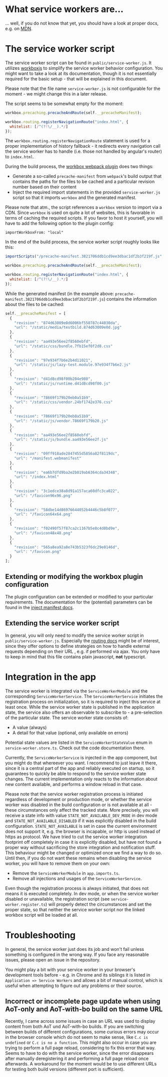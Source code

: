 # What service workers are...
... well, if you do not know that yet, you should have a look at proper docs, e.g. on [MDN](https://developer.mozilla.org/en-US/docs/Web/API/Service_Worker_API).

# The service worker script

The service worker script can be found in `public/service-worker.js`. It utilizes [workboxjs](https://workboxjs.org/) to simplify the service worker behavior configuration. You might want to take a look at its documentation, though it is not essentially required for the basic setup - that will be explained in this document.

Please note that the file name `service-worker.js` is not configurable for the moment - we might change this in a later release.

The script seems to be somewhat empty for the moment:

```javascript
workbox.precaching.precacheAndRoute(self.__precacheManifest);

workbox.routing.registerNavigationRoute("index.html", {
  whitelist: [/^(?!\/__).*/]
});
```
The `workbox.routing.registerNavigationRoute` statement is used for a proper implementation of history fallback - it redirects every navigation call the service worker has to handle (i.e. those not handled by angular's router) to `index.html`.

During the build process, the [workbox webpack plugin](https://workboxjs.org/reference-docs/latest/module-workbox-webpack-plugin.html) does two things: 
* Generate a so-called `precache-manifest` from `webpack`'s build output that contains the paths for the files to be cached and a particular revision number based on their content
* Inject the required import statements in the provided `service-worker.js` script so that it imports `workbox` and the generated manifest.

Please note that atm., the script references a `workbox` version to import via a CDN. Since `workbox` is used on quite a lot of websites, this is favorable in terms of caching the required scripts. If you favor to host it yourself, you will have to add the following option to the plugin config:
```
importWorkboxFrom: "local"
```

In the end of the build process, the service worker script roughly looks like this:
```javascript
importScripts("/precache-manifest.3821706ddb1cd9ee3dbac1df2b3f219f.js", "https://storage.googleapis.com/workbox-cdn/releases/3.6.3/workbox-sw.js");

workbox.precaching.precacheAndRoute(self.__precacheManifest);

workbox.routing.registerNavigationRoute("index.html", {
  whitelist: [/^(?!\/__).*/]
});

```
While the generated manifest (in the example above: `precache-manifest.3821706ddb1cd9ee3dbac1df2b3f219f.js`) contains the information about the files to be cached:
```javascript
self.__precacheManifest = [
  {
    "revision": "874d63009e0d6006bf550787c44030da",
    "url": "/static/media/testbild.874d63009e0d.jpg"
  },
  {
    "revision": "aa493e56ee2f8560ebfd",
    "url": "/static/css/bundle.7fb15ef0f2d8.css"
  },
  {
    "revision": "97e934f7b6e2b4d11021",
    "url": "/static/js/lazy-test.module.97e934f7b6e2.js"
  },
  {
    "revision": "d41d8cd98f00b204e980",
    "url": "/static/js/runtime.d41d8cd98f00.js"
  },
  {
    "revision": "78669f179b20eb0a51b9",
    "url": "/static/css/vendor.24bf1742e376.css"
  },
  {
    "revision": "78669f179b20eb0a51b9",
    "url": "/static/js/vendor.78669f179b20.js"
  },
  {
    "revision": "aa493e56ee2f8560ebfd",
    "url": "/static/js/bundle.aa493e56ee2f.js"
  },
  {
    "revision": "09ff918ade2847455d5856a82f8119dc",
    "url": "/manifest.webmanifest"
  },
  {
    "revision": "ea6b7dfd9ba2e2b019ab6364cda34348",
    "url": "/index.html"
  },
  {
    "revision": "3c1edce38a8d91a157aca60dfc3ca022",
    "url": "/favicon96x96.png"
  },
  {
    "revision": "58dbe14d86976644052b4446c5b8f077",
    "url": "/favicon64x64.png"
  },
  {
    "revision": "f02490f57f87ca2c1167b5e8c4d0bd9e",
    "url": "/favicon48x48.png"
  },
  {
    "revision": "565a8ea92a8e743b5323f6dc29e0146d",
    "url": "/favicon.png"
  }
];
```

## Extending or modifying the workbox plugin configuration
The plugin configuration can be extended or modified to your particular requirements. The documentation for the (potential) parameters can be found in the [inject manifest docs](https://workboxjs.org/reference-docs/latest/module-workbox-build.html#.injectManifest).

## Extending the service worker script
In general, you will only need to modify the service worker script in `public/service-worker.js`. Especially the [routing docs](https://workboxjs.org/reference-docs/latest/module-workbox-routing.html) might be of interest, since they offer options to define strategies on how to handle external requests depending on their URL , e.g. if performed via ajax. You only have to keep in mind that this file contains plain javascript, **not** typescript.

# Integration in the app
The service worker is integrated via the `ServiceWorkerModule` and the corresponding `ServiceWorkerService`. The `ServiceWorkerService` initiates the registration process on initialization, so it is required to inject this service at least once. While the service worker state is published in the application state, the service also offers an observable to subscribe to - a pre-selection of the particular state. The service worker state consists of:
- A value (always)
- A detail for that value (optional, only available on errors)

Potential state values are listed in the `ServiceWorkerStateValue` enum in `service-worker.store.ts`. Check out the code documentation there.

Currently, the `ServiceWorkerService` is injected in the app component, but you might do that whereever you want. I recommend to just leave it there, since it is a central part of the app and reliably executed on startup, so it guarantees to quickly be able to respond to the service worker state changes. The current implementation only reacts to the information about new content available, and performs a window reload in that case.

Please note that the service worker registration process is initiated regardless of development or production mode, or whether the service worker was disabled in the build configuration or is not available at all - these circumstances only affect the tracked state. More precisely, you will receive a state info with value `STATE_NOT_AVAILABLE_DEV_MODE` in dev mode and `STATE_NOT_AVAILABLE_DISABLED` if it was explicitly disabled in the build configuration. `STATE_NOT_AVAILABLE` is set in case the current environment does not support it, e.g. the browser is incapable, or http is used instead of https as protocol.
We have tried to cut the service worker integration footprint off completely in case it is explicitly disabled, but have not found a proper way without sacrificing the store integration and notification stuff. This behaviour might be changed or optimized once we find a way to do so. Until then, if you do not want these remains when disabling the service worker, you will have to remove them on your own:
- Remove the `ServiceWorkerModule` in `app.imports.ts`.
- Remove all injections and usages of the `ServiceWorkerService`.


Even though the registration process is always initiated, that does not means it is executed completely. In dev mode, or when the service worker disabled or unavailable, the registration script (see `service-worker.register.ts`) will properly detect the circumstances and set the proper state, so that neither the service worker script nor the linked workbox script will be loaded at all.

# Troubleshooting
In general, the service worker just does its job and won't fail unless something is configured in the wrong way. If you face any reasonable issues, please open an issue in the repository.

You might play a bit with your service worker in your browser's development tools before - e.g. in Chrome and its siblings it is listed in `Application => Service Workers` and allows a bit of manual control, which is useful when attempting to figure out any problems or their source.

## Incorrect or incomplete page update when using AoT-only and AoT-with-bo build on the same URL
Recently, I came across some issues in case an URL was used to display content from both AoT und AoT-with-bo builds. If you are switching between builds of different configurations, some curious errors may occur in the browser console which do not seem to make sense, like `C.c is undefined` or `C.c is no a function`. This might also occur in case you are trying to perform a full page reload, considering to fix this error that way. Seems to have to do with the service worker, since the error disappears after manually deregistering it and performing a full page reload once afterwards. A workaround for the moment would be to use different URLs for testing both build versions (different port is sufficient).
